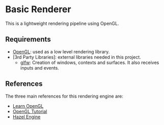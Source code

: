 # Basic Renderer
This is a lightweight rendering pipeline using OpenGL.

## Requirements

* [OpenGL](https://www.opengl.org/): used as a low level rendering library.
* [3rd Party Libraries]: external libraries needed in this project.
    * [glfw](https://github.com/glfw/glfw): Creation of windows, contexts and surfaces. It also receives inputs and events.

## References
The three main references for this rendering engine are:
* [Learn OpenGL](https://github.com/JoeyDeVries/LearnOpenGL)
* [OpenGL Tutorial](https://github.com/VictorGordan/opengl-tutorials)
* [Hazel Engine](https://github.com/TheCherno/Hazel)